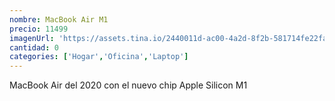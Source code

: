 ```yaml
---
nombre: MacBook Air M1
precio: 11499
imagenUrl: 'https://assets.tina.io/2440011d-ac00-4a2d-8f2b-581714fe22fa/macbook-air.jpg'
cantidad: 0
categories: ['Hogar','Oficina','Laptop']
---
```


MacBook Air del 2020 con el nuevo chip Apple Silicon M1
